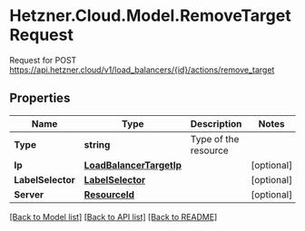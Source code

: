 # Hetzner.Cloud.Model.RemoveTargetRequest
Request for POST https://api.hetzner.cloud/v1/load_balancers/{id}/actions/remove_target

## Properties

Name | Type | Description | Notes
------------ | ------------- | ------------- | -------------
**Type** | **string** | Type of the resource | 
**Ip** | [**LoadBalancerTargetIp**](LoadBalancerTargetIp.md) |  | [optional] 
**LabelSelector** | [**LabelSelector**](LabelSelector.md) |  | [optional] 
**Server** | [**ResourceId**](ResourceId.md) |  | [optional] 

[[Back to Model list]](../../README.md#documentation-for-models) [[Back to API list]](../../README.md#documentation-for-api-endpoints) [[Back to README]](../../README.md)

